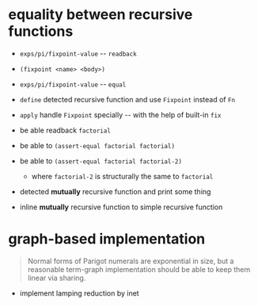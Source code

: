 # equality between recursive functions

- `exps/pi/fixpoint-value` -- `readback`
- `(fixpoint <name> <body>)`
- `exps/pi/fixpoint-value` -- `equal`

- `define` detected recursive function and use `Fixpoint` instead of `Fn`
- `apply` handle `Fixpoint` specially -- with the help of built-in `fix`

- be able readback `factorial`

- be able to `(assert-equal factorial factorial)`

- be able to `(assert-equal factorial factorial-2)`

  - where `factorial-2` is structurally the same to `factorial`

- detected **mutually** recursive function and print some thing

- inline **mutually** recursive function to simple recursive function

# graph-based implementation

> Normal forms of Parigot numerals are exponential in size,
> but a reasonable term-graph implementation
> should be able to keep them linear via sharing.

- implement lamping reduction by inet
